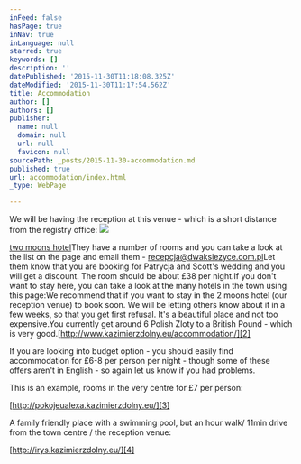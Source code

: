 ```yaml
---
inFeed: false
hasPage: true
inNav: true
inLanguage: null
starred: true
keywords: []
description: ''
datePublished: '2015-11-30T11:18:08.325Z'
dateModified: '2015-11-30T11:17:54.562Z'
title: Accommodation
author: []
authors: []
publisher:
  name: null
  domain: null
  url: null
  favicon: null
sourcePath: _posts/2015-11-30-accommodation.md
published: true
url: accommodation/index.html
_type: WebPage

---
```

We will be having the reception at this venue - which is a short distance from the registry office:
![](https://the-grid-user-content.s3-us-west-2.amazonaws.com/1cc6832c-d968-46c6-9827-8f09165480a9.jpg)

[two moons hotel][0]They have a number of rooms and you can take a look at the list on the page and email them - [recepcja@dwaksiezyce.com.pl][1]Let them know that you are booking for Patrycja and Scott's wedding and you will get a discount. The room should be about £38 per night.If you don't want to stay here, you can take a look at the many hotels in the town using this page:We recommend that if you want to stay in the 2 moons hotel (our reception venue) to book soon. We will be letting others know about it in a few weeks, so that you get first refusal. It's a beautiful place and not too expensive.You currently get around 6 Polish Zloty to a British Pound - which is very good.[http://www.kazimierzdolny.eu/accommodation/][2]

If you are looking into budget option - you should easily find accommodation for £6-8 per person per night - though some of these offers aren't in English - so again let us know if you had problems. 

This is an example, rooms in the very centre for £7 per person:

[http://pokojeualexa.kazimierzdolny.eu/][3]

A family friendly place with a swimming pool, but an hour walk/ 11min drive from the town centre / the reception venue:

[http://irys.kazimierzdolny.eu/][4]

[0]: http://www.dwaksiezyce.com.pl/index.php?option=com_content&view=article&id=96&Itemid=174&lang=en
[1]: mailto:recepcja@dwaksiezyce.com.pl
[2]: http://www.kazimierzdolny.eu/accommodation/
[3]: http://pokojeualexa.kazimierzdolny.eu/
[4]: http://irys.kazimierzdolny.eu/